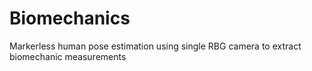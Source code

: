 # Biomechanics
Markerless human pose estimation using single RBG camera to extract biomechanic measurements
